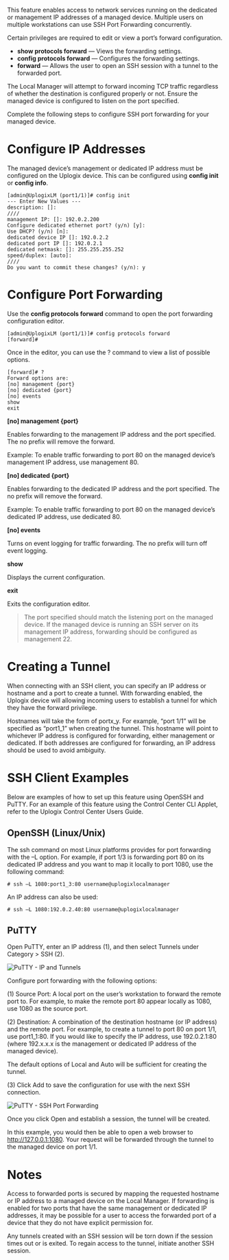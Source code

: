 <!-- 5.4 -->

This feature enables access to network services running on the dedicated or management IP addresses of a managed device. Multiple users on multiple workstations can use SSH Port Forwarding concurrently.

Certain privileges are required to edit or view a port’s forward configuration.

* **show protocols forward** — Views the forwarding settings.
* **config protocols forward** — Configures the forwarding settings.
* **forward** — Allows the user to open an SSH session with a tunnel to the forwarded port.

The Local Manager will attempt to forward incoming TCP traffic regardless of whether the destination is configured properly or not. Ensure the managed device is configured to listen on the port specified.

Complete the following steps to configure SSH port forwarding for your managed device.

# Configure IP Addresses

The managed device’s management or dedicated IP address must be configured on the Uplogix device. This can be configured using **config init** or **config info**.

```
[admin@UplogixLM (port1/1)]# config init
--- Enter New Values ---
description: []:
////
management IP: []: 192.0.2.200
Configure dedicated ethernet port? (y/n) [y]:
Use DHCP? (y/n) [n]:
dedicated device IP []: 192.0.2.2
dedicated port IP []: 192.0.2.1
dedicated netmask: []: 255.255.255.252
speed/duplex: [auto]:
////
Do you want to commit these changes? (y/n): y
```

# Configure Port Forwarding

Use the **config protocols forward** command to open the port forwarding configuration editor.

```
[admin@UplogixLM (port1/1)]# config protocols forward
[forward]#
```
Once in the editor, you can use the ? command to view a list of possible options.

```
[forward]# ?
Forward options are:
[no] management {port}
[no] dedicated {port}
[no] events
show
exit
```

**[no] management {port}**

Enables forwarding to the management IP address and the port specified. The no prefix will remove the forward.

Example: To enable traffic forwarding to port 80 on the managed device’s management IP address, use management 80.

**[no] dedicated {port}**

Enables forwarding to the dedicated IP address and the port specified. The no prefix will remove the forward.

Example: To enable traffic forwarding to port 80 on the managed device’s dedicated IP address, use dedicated 80.

**[no] events**

Turns on event logging for traffic forwarding. The no prefix will turn off event logging.

**show**

Displays the current configuration.

**exit**

Exits the configuration editor.

> The port specified should match the listening port on the managed device. If the managed device is running an SSH server on its management IP address, forwarding should be configured as management 22.

# Creating a Tunnel

When connecting with an SSH client, you can specify an IP address or hostname and a port to create a tunnel. With forwarding enabled, the Uplogix device will allowing incoming users to establish a tunnel for which they have the forward privilege.

Hostnames will take the form of portx_y. For example, “port 1/1” will be specified as “port1_1” when creating the tunnel. This hostname will point to whichever IP address is configured for forwarding, either management or dedicated. If both addresses are configured for forwarding, an IP address should be used to avoid ambiguity.

# SSH Client Examples

Below are examples of how to set up this feature using OpenSSH and PuTTY. For an example of this feature using the Control Center CLI Applet, refer to the Uplogix Control Center Users Guide.

## OpenSSH (Linux/Unix)

The ssh command on most Linux platforms provides for port forwarding with the –L option. For example, if port 1/3 is forwarding port 80 on its dedicated IP address and you want to map it locally to port 1080, use the following command:

```
# ssh –L 1080:port1_3:80 username@uplogixlocalmanager
```

An IP address can also be used:

```
# ssh –L 1080:192.0.2.40:80 username@uplogixlocalmanager
```

## PuTTY

Open PuTTY, enter an IP address (1), and then select Tunnels under Category > SSH (2).

![PuTTY - IP and Tunnels](http://uplogix.com/support/docs/img/5.4/putty-ip-tunnels.png)

Configure port forwarding with the following options:

(1) Source Port: A local port on the user’s workstation to forward the remote port to. For example, to make the remote port 80 appear locally as 1080, use 1080 as the source port.

(2) Destination: A combination of the destination hostname (or IP address) and the remote port. For example, to create a tunnel to port 80 on port 1/1, use port1_1:80. If you would like to specify the IP address, use 192.0.2.1:80 (where 192.x.x.x is the management or dedicated IP address of the managed device).

The default options of Local and Auto will be sufficient for creating the tunnel.

(3) Click Add to save the configuration for use with the next SSH connection. 

![PuTTY - SSH Port Forwarding](http://uplogix.com/support/docs/img/5.4/putty-ssh-port-forwarding.png)

Once you click Open and establish a session, the tunnel will be created.

In this example, you would then be able to open a web browser to http://127.0.0.1:1080. Your request will be forwarded through the tunnel to the managed device on port 1/1.

# Notes

Access to forwarded ports is secured by mapping the requested hostname or IP address to a managed device on the Local Manager. If forwarding is enabled for two ports that have the same management or dedicated IP addresses, it may be possible for a user to access the forwarded port of a device that they do not have explicit permission for.

Any tunnels created with an SSH session will be torn down if the session times out or is exited. To regain access to the tunnel, initiate another SSH session.